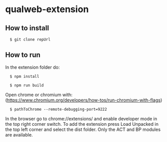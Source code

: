 # qualweb-extension
## How to install

```shell
  $ git clone repUrl
```

## How to run

In the extension folder do:

```shell
  $ npm install
```

```shell
  $ npm run build
```
Open chrome or chromium with:(https://www.chromium.org/developers/how-tos/run-chromium-with-flags)

```shell
  $ pathToChrome --remote-debugging-port=9222
```
In the browser go to chrome://extensions/ and enable developer mode in the top right corner switch.
To add the extension press Load Unpacked in the top left corner and select the dist folder.
Only the ACT and BP modules are available.
